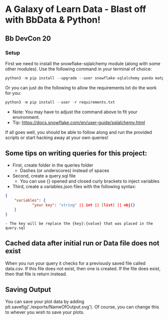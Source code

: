 # A Galaxy of Learn Data - Blast off with BbData & Python!
## Bb DevCon 20 

### Setup
First we need to install the snowflake-sqlalchemy module (along with some other modules). Use the following command in your terminal of choice:

```s
python3 -m pip install --upgrade --user snowflake-sqlalchemy panda matplotlib numpy docopt pymongo
```

Or you can just do the following to allow the requirements.txt do the work for you:

```s
python3 -m pip install --user -r requirements.txt
```


* Note: You may have to adjust the command above to fit your environment.
* Tip: https://docs.snowflake.com/en/user-guide/sqlalchemy.html


If all goes well, you should be able to follow along and run the provided scripts or start hacking away at your own queries!


## Some tips on writing queries for this project:
* First, create folder in the queries folder
    - Dashes (or underscores) instead of spaces
* Second, create a query.sql file
    - You can use {} opened and closed curly brackets to inject variables
* Third, create a variables.json files with the following syntax:
```JSON
{
    "variables": {
            "your key": "string" || int || [list] || obj{}
    }
}    
```
    - The key will be replace the {key}:{value} that was placed in the query.sql

## Cached data after initial run or Data file does not exist
When you run your query it checks for a previously saved file called data.csv. If this file does not exist, then one is created. If the file does exist, then that file is return instead.

## Saving Output
You can save your plot data by adding plt.savefig('./exports/NameOfOutput.svg'). Of course, you can change this to whever you wish to save your plots.